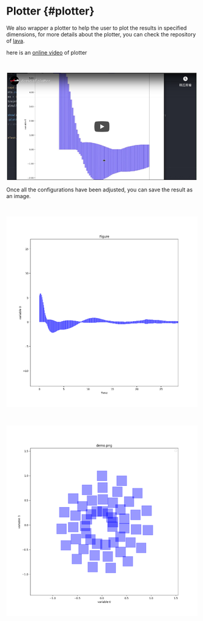 # Plotter {#plotter}

We also wrapper a plotter to help the user to plot the results in specified dimensions, for more details about the plotter, you can check the repository of [lava](https://github.com/lava/matplotlib-cpp).

here is an [online video](https://www.youtube.com/watch?v=NAhR8njwbDU) of plotter

<br />
<p align="center">
    <img src="youtubeScreenShot.png" alt="youtubeScreenShot" width="500">
</p>

Once all the configurations have been adjusted, you can save the result as an image.

<br />
<p align="center">
    <img src="plotter_demo_0.png" alt="youtubeScreenShot0" width="1000">
</p>

<br />
<p align="center">
    <img src="plotter_demo_1.png" alt="youtubeScreenShot1" width="1000">
</p>